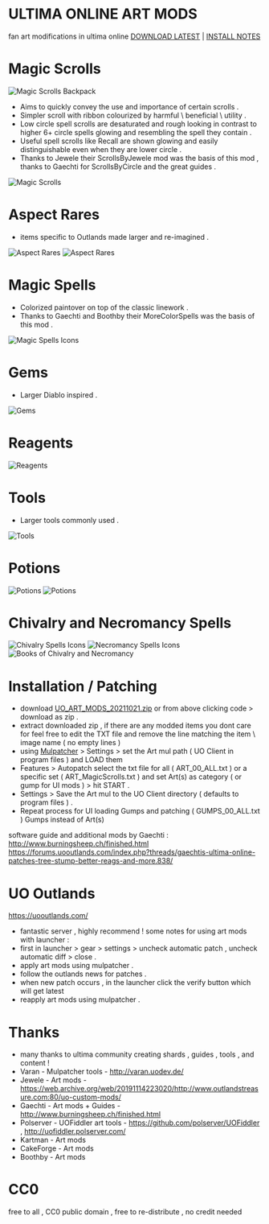 # ULTIMA ONLINE ART MODS 
fan art modifications in ultima online
[DOWNLOAD LATEST]( https://github.com/CorvaeOboro/ultima_online_mods/releases/download/UO_ART_MODS_20211021/UO_ART_MODS_20211021.zip )  | [INSTALL NOTES]( https://github.com/CorvaeOboro/ultima_online_mods#installation--patching ) 

# Magic Scrolls
![Magic Scrolls Backpack](/ART_MagicScrolls/item_scroll_00_magic_compB.jpg?raw=true "Magic Scrolls Backpack")
- Aims to quickly convey the use and importance of certain scrolls .
- Simpler scroll with ribbon colourized by harmful \ beneficial \ utility . 
- Low circle spell scrolls are desaturated and rough looking in contrast to higher 6+ circle spells glowing and resembling the spell they contain .
- Useful spell scrolls like Recall are shown glowing and easily distinguishable even when they are lower circle .
- Thanks to Jewele their ScrollsByJewele mod was the basis of this mod , thanks to Gaechti for ScrollsByCircle and the great guides .

![Magic Scrolls](/ART_MagicScrolls/item_scroll_00_magic_comp.jpg?raw=true "Magic Scrolls")

# Aspect Rares
- items specific to Outlands made larger and re-imagined .

![Aspect Rares](/ART_AspectRares/item_00_comp_A.jpg?raw=true "Aspect Rares")
![Aspect Rares](/ART_AspectRares/item_00_comp_C.jpg?raw=true "Aspect Rares")

# Magic Spells
- Colorized paintover on top of the classic linework  .
- Thanks to Gaechti and Boothby their MoreColorSpells was the basis of this mod .

![Magic Spells Icons](/UI_MagicSpells/ui_spell_00_comp.jpg?raw=true "Magic Spells Icons")

# Gems
- Larger Diablo inspired .

![Gems](/ART_Gems/item_gem_00_comp.jpg?raw=true "Gems")

# Reagents
![Reagents](/ART_Reagents/item_reagent_00_comp.jpg?raw=true "Reagents")

# Tools
- Larger tools commonly used  .

![Tools](/ART_Tools/item_tool_00_comp.jpg?raw=true "Tools")

# Potions
![Potions](/ART_Potions/item_potion_00_comp.jpg?raw=true "Potions")
![Potions](/ART_Potions/item_potion_00_comp_B.jpg?raw=true "Potions")

# Chivalry and Necromancy Spells
![Chivalry Spells Icons](/UI_SpellsChivalry/ui_spell_chivalry_comp.jpg?raw=true "Chivalry Spells Icons")
![Necromancy Spells Icons](/UI_SpellsNecromancy/ui_spell_necro_comp.jpg?raw=true "Necromancy Spells Icons")
![Books of Chivalry and Necromancy](/UI_SpellsChivalry/ui_00_books_chivnecro_comp.jpg?raw=true "Books of Chivalry and Necromancy")

# Installation / Patching
- download [UO_ART_MODS_20211021.zip]( https://github.com/CorvaeOboro/ultima_online_mods/releases/download/UO_ART_MODS_20211021/UO_ART_MODS_20211021.zip )  or from above clicking code > download as zip  . 
- extract downloaded zip , if there are any modded items you dont care for feel free to edit the TXT file and remove the line matching the item \ image name ( no empty lines )
- using [Mulpatcher]( http://varan.uodev.de/ ) > Settings > set the Art mul path ( UO Client in program files )   and LOAD them
- Features > Autopatch select the txt file for all ( ART_00_ALL.txt ) or a specific set ( ART_MagicScrolls.txt ) and set Art(s) as category ( or gump for UI mods )  > hit START . 
- Settings > Save the Art mul to the UO Client directory ( defaults to program files ) .
- Repeat process for UI loading Gumps and patching ( GUMPS_00_ALL.txt ) Gumps instead of Art(s)

software guide and additional mods by Gaechti :
http://www.burningsheep.ch/finished.html
https://forums.uooutlands.com/index.php?threads/gaechtis-ultima-online-patches-tree-stump-better-reags-and-more.838/

# UO Outlands
https://uooutlands.com/
- fantastic server , highly recommend ! some notes for using art mods with launcher :
- first in launcher > gear > settings > uncheck automatic patch , uncheck automatic diff > close .
- apply art mods using mulpatcher .
- follow the outlands news for patches .
- when new patch occurs , in the launcher click the verify button which will get latest 
- reapply art mods using mulpatcher .

# Thanks
- many thanks to ultima community creating shards , guides , tools , and content !
- Varan - Mulpatcher tools - http://varan.uodev.de/
- Jewele - Art mods - https://web.archive.org/web/20191114223020/http://www.outlandstreasure.com:80/uo-custom-mods/
- Gaechti - Art mods + Guides - http://www.burningsheep.ch/finished.html
- Polserver - UOFiddler art tools - https://github.com/polserver/UOFiddler , http://uofiddler.polserver.com/
- Kartman - Art mods 
- CakeForge - Art mods
- Boothby - Art mods

# CC0
free to all , CC0 public domain , free to re-distribute , no credit needed
